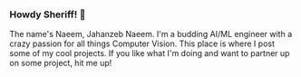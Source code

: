 ### Howdy Sheriff! 👋

The name's Naeem, Jahanzeb Naeem. I'm a budding AI/ML engineer with a crazy passion for all things Computer Vision. This place is where I post some of my cool projects. If you like what I'm doing and want to partner up on some project, hit me up! 

<!--
**jnx01/jnx01** is a ✨ _special_ ✨ repository because its `README.md` (this file) appears on your GitHub profile.

Here are some ideas to get you started:

- 🔭 I’m currently working on ...
- 🌱 I’m currently learning ...
- 👯 I’m looking to collaborate on ...
- 🤔 I’m looking for help with ...
- 💬 Ask me about ...
- 📫 How to reach me: ...
- 😄 Pronouns: ...
- ⚡ Fun fact: ...
-->
